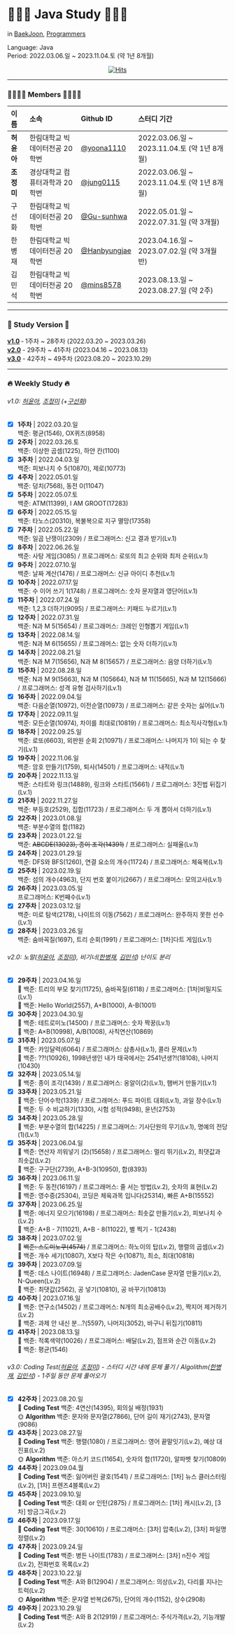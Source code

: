 # 👩🏻‍💻 Java Study 👨🏻‍💻
in [BaekJoon](https://www.acmicpc.net/), [Programmers](https://school.programmers.co.kr/learn/challenges?)  
   
Language: Java  
Period: 2022.03.06.일 ~ 2023.11.04.토 (약 1년 8개월)  
<div align="center">

  [![Hits](https://hits.seeyoufarm.com/api/count/incr/badge.svg?url=https%3A%2F%2Fgithub.com%2Fjung0115%2Fheo-goo-joe-0306&count_bg=%233D95C8&title_bg=%234E4D7C&icon=java.svg&icon_color=%23DCDCDC&title=hits&edge_flat=false)](https://hits.seeyoufarm.com)
</div>

---

### 👨‍👩‍👧‍👦 Members 👨‍👩‍👧‍👦
| 이름 | 소속 | Github ID | 스터디 기간 |
| :--- | :--- | :--- | :--- |
| **허윤아** | 한림대학교 빅데이터전공 20학번 | [@yoona1110](https://github.com/yoona1110) | 2022.03.06.일 ~ 2023.11.04.토 (약 1년 8개월) |
| **조정미** | 경상대학교 컴퓨터과학과 20학번 | [@jung0115](https://github.com/jung0115) | 2022.03.06.일 ~ 2023.11.04.토 (약 1년 8개월) |
| 구선화 | 한림대학교 빅데이터전공 20학번 | [@Gu-sunhwa](https://github.com/Gu-sunhwa) | 2022.05.01.일 ~ 2022.07.31.일 (약 3개월) |
| 한병재 | 한림대학교 빅데이터전공 20학번 | [@Hanbyungjae](https://github.com/Hanbyungjae) | 2023.04.16.일 ~ 2023.07.02.일 (약 3개월 반) |
| 김민석 | 한림대학교 빅데이터전공 20학번 | [@mins8578](https://github.com/mins8578) | 2023.08.13.일 ~ 2023.08.27.일 (약 2주) |

---

### 🔆 Study Version 🔆
[**v1.0**](https://github.com/VSCodeNers/heo-goo-joe-0306/wiki/Weekly-Study-v1.0-%E2%80%90-1%EC%A3%BC%EC%B0%A8-~-28%EC%A3%BC%EC%B0%A8-(2022.03.20-~-2023.03.26)) ‐ 1주차 ~ 28주차 (2022.03.20 ~ 2023.03.26)  
[**v2.0**](https://github.com/VSCodeNers/heo-goo-joe-0306/wiki/Weekly-Study-v2.0-%E2%80%90-29%EC%A3%BC%EC%B0%A8-~-41%EC%A3%BC%EC%B0%A8-(2023.04.16-~-2023.08.13)) - 29주차 ~ 41주차 (2023.04.16 ~ 2023.08.13)  
[**v3.0**](https://github.com/VSCodeNers/heo-goo-joe-0306/wiki/Weekly-Study-v3.0-%E2%80%90-42%EC%A3%BC%EC%B0%A8-~-49%EC%A3%BC%EC%B0%A8-(2023.08.20-~-2023.10.29)) - 42주차 ~ 49주차 (2023.08.20 ~ 2023.10.29)

---

### 🔥 Weekly Study 🔥
###### v1.0: [허윤아](https://github.com/yoona1110), [조정미](https://github.com/jung0115) (+[구선화](https://github.com/Gu-sunhwa)) 
- [x] **1주차** | 2022.03.20.일  
백준: 평균(1546), OX퀴즈(8958)  
- [x] **2주차** | 2022.03.26.토  
백준: 이상한 곱셈(1225), 하얀 칸(1100)  
- [x] **3주차** | 2022.04.03.일  
백준: 피보나치 수 5(10870), 제로(10773)  
- [x] **4주차** | 2022.05.01.일  
백준: 덩치(7568), 동전 0(11047)  
- [x] **5주차** | 2022.05.07.토  
백준: ATM(11399), I AM GROOT(17283)  
- [x] **6주차** | 2022.05.15.일  
백준: 타노스(20310), 복불복으로 지구 멸망(17358)  
- [x] **7주차** | 2022.05.22.일  
백준: 일곱 난쟁이(2309) / 프로그래머스: 신고 결과 받기(Lv.1)  
- [x] **8주차** | 2022.06.26.일  
백준: 사탕 게임(3085) / 프로그래머스: 로또의 최고 순위와 최저 순위(Lv.1)  
- [x] **9주차** | 2022.07.10.일  
백준: 날짜 계산(1476) / 프로그래머스: 신규 아이디 추천(Lv.1)  
- [x] **10주차** | 2022.07.17.일  
백준: 수 이어 쓰기 1(1748) / 프로그래머스: 숫자 문자열과 영단어(Lv.1)  
- [x] **11주차** | 2022.07.24.일  
백준: 1,2,3 더하기(9095) / 프로그래머스: 키패드 누르기(Lv.1)  
- [x] **12주차** | 2022.07.31.일  
백준: N과 M 5(15654) / 프로그래머스: 크레인 인형뽑기 게임(Lv.1)  
- [x] **13주차** | 2022.08.14.일  
백준: N과 M 6(15655) / 프로그래머스: 없는 숫자 더하기(Lv.1)  
- [x] **14주차** | 2022.08.21.일  
백준: N과 M 7(15656), N과 M 8(15657) / 프로그래머스: 음양 더하기(Lv.1)  
- [x] **15주차** | 2022.08.28.일  
백준: N과 M 9(15663), N과 M (105664), N과 M 11(15665), N과 M 12(15666) / 프로그래머스: 성격 유형 검사하기(Lv.1)  
- [x] **16주차** | 2022.09.04.일  
백준: 다음순열(10972), 이전순열(10973) / 프로그래머스: 같은 숫자는 싫어(Lv.1)  
- [x] **17주차** | 2022.09.11.일  
백준: 모든순열(10974), 차이를 최대로(10819) / 프로그래머스: 최소직사각형(Lv.1)  
- [x] **18주차** | 2022.09.25.일  
백준: 로또(6603), 외판원 순회 2(10971) / 프로그래머스: 나머지가 1이 되는 수 찾기(Lv.1)  
- [x] **19주차** | 2022.11.06.일  
백준: 암호 만들기(1759), 퇴사(14501) / 프로그래머스: 내적(Lv.1)  
- [x] **20주차** | 2022.11.13.일  
백준: 스타트와 링크(14889), 링크와 스타트(15661) / 프로그래머스: 3진법 뒤집기(Lv.1)  
- [x] **21주차** | 2022.11.27.일  
백준: 부등호(2529), 집합(11723) / 프로그래머스: 두 개 뽑아서 더하기(Lv.1)  
- [x] **22주차** | 2023.01.08.일  
백준: 부분수열의 합(1182)  
- [x] **23주차** | 2023.01.22.일  
백준: ~~ABCDE(13023), 종이 조각(14391)~~ / 프로그래머스: 실패율(Lv.1)  
- [x] **24주차** | 2023.01.29.일  
백준: DFS와 BFS(1260), 연결 요소의 개수(11724) / 프로그래머스: 체육복(Lv.1)  
- [x] **25주차** | 2023.02.19.일  
백준: 섬의 개수(4963), 단지 번호 붙이기(2667) / 프로그래머스: 모의고사(Lv.1)  
- [x] **26주차** | 2023.03.05.일  
프로그래머스: K번째수(Lv.1)  
- [x] **27주차** | 2023.03.12.일  
백준: 미로 탐색(2178), 나이트의 이동(7562) / 프로그래머스: 완주하지 못한 선수(Lv.1)  
- [x] **28주차** | 2023.03.26.일  
백준: 숨바꼭질(1697), 트리 순회(1991) / 프로그래머스: [1차]다트 게임(Lv.1)
  
###### v2.0: 노말([허윤아](https://github.com/yoona1110), [조정미](https://github.com/jung0115)), 비기너([한병재](https://github.com/Hanbyungjae), [김민석](https://github.com/mins8578)) 난이도 분리
- [x] **29주차** | 2023.04.16.일  
🍗 백준: 트리의 부모 찾기(11725), 숨바꼭질(6118) / 프로그래머스: [1차]비밀지도(Lv.1)  
🐤 백준: Hello World(2557), A+B(1000), A-B(1001)  
- [x] **30주차** | 2023.04.30.일  
🍗 백준: 테트로미노(14500) / 프로그래머스: 숫자 짝꿍(Lv.1)  
🐤 백준: A×B(10998), A/B(1008), 사칙연산(10869)  
- [x] **31주차** | 2023.05.07.일  
🍗 백준: 카잉달력(6064) / 프로그래머스: 삼총사(Lv.1), 콜라 문제(Lv.1)  
🐤 백준: ??!(10926), 1998년생인 내가 태국에서는 2541년생?!(18108), 나머지(10430)  
- [x] **32주차** | 2023.05.14.일  
🍗 백준: 종이 조각(1439) / 프로그래머스: 옹알이(2)(Lv.1), 햄버거 만들기(Lv.1)  
- [x] **33주차** | 2023.05.21.일  
🍗 백준: 단어수학(1339) / 프로그래머스: 푸드 파이트 대회(Lv.1), 과일 장수(Lv.1)  
🐤 백준: 두 수 비교하기(1330), 시험 성적(9498), 윤년(2753)  
- [x] **34주차** | 2023.05.28.일  
🍗 백준: 부분수열의 합(14225) / 프로그래머스: 기사단원의 무기(Lv.1), 명예의 전당(1)(Lv.1)  
- [x] **35주차** | 2023.06.04.일  
🍗 백준: 연산자 끼워넣기 (2)(15658) / 프로그래머스: 멀리 뛰기(Lv.2), 최댓값과 최솟값(Lv.2)  
🐤 백준: 구구단(2739), A+B-3(10950), 합(8393)  
- [x] **36주차** | 2023.06.11.일  
🍗 백준: 두 동전(16197) / 프로그래머스: 줄 서는 방법(Lv.2), 숫자의 표현(Lv.2)  
🐤 백준: 영수증(25304), 코딩은 체육과목 입니다(25314), 빠른 A+B(15552)  
- [x] **37주차** | 2023.06.25.일  
🍗 백준: 에너지 모으기(16198) / 프로그래머스: 최솟값 만들기(Lv.2), 피보나치 수(Lv.2)  
🐤 백준: A+B - 7(11021), A+B - 8(11022), 별 찍기 - 1(2438)  
- [x] **38주차** | 2023.07.02.일  
🍗 ~~백준: 스도미노쿠(4574)~~ / 프로그래머스: 하노이의 탑(Lv.2), 행렬의 곱셈(Lv.2)  
🐤 백준: 개수 세기(10807), X보다 작은 수(10871), 최소, 최대(10818)  
- [x] **39주차** | 2023.07.09.일  
🍗 백준: 데스 나이트(16948) / 프로그래머스: JadenCase 문자열 만들기(Lv.2), N-Queen(Lv.2)  
🐤 백준: 최댓값(2562), 공 넣기(10810), 공 바꾸기(10813)
- [x] **40주차** | 2023.07.16.일  
🍗 백준: 연구소(14502) / 프로그래머스: N개의 최소공배수(Lv.2), 짝지어 제거하기(Lv.2)   
🐤 백준: 과제 안 내신 분…?(5597), 나머지(3052), 바구니 뒤집기(10811)  
- [x] **41주차** | 2023.08.13.일  
🍗 백준: 적록색약(10026) / 프로그래머스: 배달(Lv.2), 점프와 순간 이동(Lv.2)  
🐤 백준: 평균(1546)  
  
###### v3.0: Coding Test([허윤아](https://github.com/yoona1110), [조정미](https://github.com/jung0115)) - 스터디 시간 내에 문제 풀기 / Algolithm([한병재](https://github.com/Hanbyungjae), [김민석](https://github.com/mins8578)) - 1주일 동안 문제 풀어오기
- [x] **42주차** | 2023.08.20.일  
🌝 **Coding Test** 백준: 4연산(14395), 회의실 배정(1931)    
🌞 **Algorithm** 백준: 문자와 문자열(27866), 단어 길이 재기(2743), 문자열(9086)  
- [x] **43주차** | 2023.08.27.일  
🌝 **Coding Test** 백준: 행렬(1080) / 프로그래머스: 영어 끝말잇기(Lv.2), 예상 대진표(Lv.2)  
🌞 **Algorithm** 백준: 아스키 코드(11654), 숫자의 합(11720), 알파벳 찾기(10809)  
- [x] **44주차** | 2023.09.04.월  
🌝 **Coding Test** 백준: 잃어버린 괄호(1541) / 프로그래머스: [1차] 뉴스 클러스터링(Lv.2), [1차] 프렌즈4블록(Lv.2)  
- [x] **45주차** | 2023.09.10.일  
🌝 **Coding Test** 백준: 대회 or 인턴(2875) / 프로그래머스: [1차] 캐시(Lv.2), [3차] 방금그곡(Lv.2)  
- [x] **46주차** | 2023.09.17.일  
🌝 **Coding Test** 백준: 30(10610) / 프로그래머스: [3차] 압축(Lv.2), [3차] 파일명 정렬(Lv.2)  
- [x] **47주차** | 2023.09.24.일  
🌝 **Coding Test** 백준: 병든 나이트(1783) / 프로그래머스: [3차] n진수 게임(Lv.2), 전화번호 목록(Lv.2)  
- [x] **48주차** | 2023.10.22.일  
🌝 **Coding Test** 백준: A와 B(12904) / 프로그래머스: 의상(Lv.2), 다리를 지나는 트럭(Lv.2)  
🌞 **Algorithm** 백준: 문자열 반복(2675), 단어의 개수(1152), 상수(2908)  
- [x] **49주차** | 2023.10.29.일  
🌝 **Coding Test** 백준: A와 B 2(12919) / 프로그래머스: 주식가격(Lv.2), 기능개발(Lv.2)  
